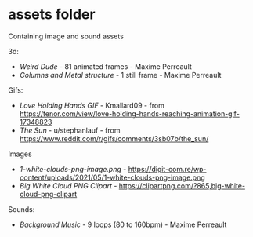# assets folder
Containing image and sound assets

3d:
- *Weird Dude* - 81 animated frames - Maxime Perreault
- *Columns and Metal structure* - 1 still frame - Maxime Perreault

Gifs:
- *Love Holding Hands GIF* - Kmallard09 - from https://tenor.com/view/love-holding-hands-reaching-animation-gif-17348823
- *The Sun* - u/stephanlauf - from https://www.reddit.com/r/gifs/comments/3sb07b/the_sun/

Images
- *1-white-clouds-png-image.png* - https://digit-com.re/wp-content/uploads/2021/05/1-white-clouds-png-image.png
- *Big White Cloud PNG Clipart* - https://clipartpng.com/?865,big-white-cloud-png-clipart

Sounds:

- *Background Music* - 9 loops (80 to 160bpm) - Maxime Perreault
